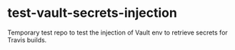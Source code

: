 # test-vault-secrets-injection
Temporary test repo to test the injection of Vault env to retrieve secrets for Travis builds.
